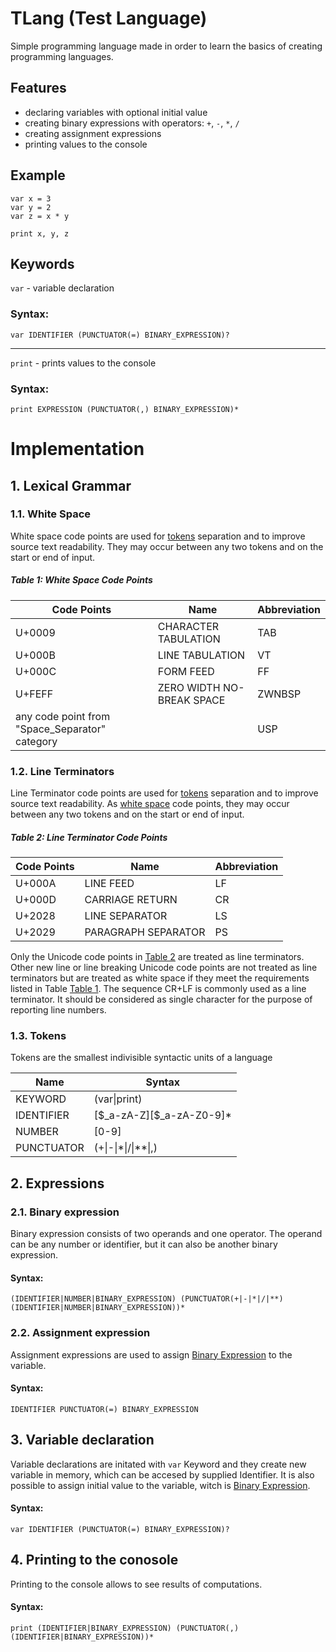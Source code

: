 # TLang (Test Language)

Simple programming language made in order to learn the basics of creating programming languages.

## Features

-   declaring variables with optional initial value
-   creating binary expressions with operators: `+`, `-`, `*`, `/`
-   creating assignment expressions
-   printing values to the console

## Example

```
var x = 3
var y = 2
var z = x * y

print x, y, z
```

## Keywords

`var` - variable declaration

### Syntax:

```
var IDENTIFIER (PUNCTUATOR(=) BINARY_EXPRESSION)?
```

---

`print` - prints values to the console

### Syntax:

```
print EXPRESSION (PUNCTUATOR(,) BINARY_EXPRESSION)*
```

# Implementation

## 1. Lexical Grammar

### 1.1. White Space

White space code points are used for [tokens](#13-tokens) separation and to improve source text readability. They may occur between any two tokens and on the start or end of input.

##### Table 1: White Space Code Points

| Code Points                                    | Name                      | Abbreviation |
| ---------------------------------------------- | ------------------------- | ------------ |
| U+0009                                         | CHARACTER TABULATION      | TAB          |
| U+000B                                         | LINE TABULATION           | VT           |
| U+000C                                         | FORM FEED                 | FF           |
| U+FEFF                                         | ZERO WIDTH NO-BREAK SPACE | ZWNBSP       |
| any code point from "Space_Separator" category |                           | USP          |

### 1.2. Line Terminators

Line Terminator code points are used for [tokens](#13-tokens) separation and to improve source text readability. As [white space](#11-white-space) code points, they may occur between any two tokens and on the start or end of input.

##### Table 2: Line Terminator Code Points

| Code Points | Name                | Abbreviation |
| ----------- | ------------------- | ------------ |
| U+000A      | LINE FEED           | LF           |
| U+000D      | CARRIAGE RETURN     | CR           |
| U+2028      | LINE SEPARATOR      | LS           |
| U+2029      | PARAGRAPH SEPARATOR | PS           |

Only the Unicode code points in [Table 2](#table-2-line-terminator-code-points) are treated as line terminators. Other new line or line breaking Unicode code points are not treated as line terminators but are treated as white space if they meet the requirements listed in Table [Table 1](#table-1-white-space-code-points). The sequence CR+LF is commonly used as a line terminator. It should be considered as single character for the purpose of reporting line numbers.

### 1.3. Tokens

Tokens are the smallest indivisible syntactic units of a language

| Name       | Syntax                           |
| ---------- | -------------------------------- |
| KEYWORD    | (var\|print)                     |
| IDENTIFIER | \[\$\_a-zA-Z\]\[$\_a-zA-Z0-9\]\* |
| NUMBER     | [0-9]                            |
| PUNCTUATOR | (+\|-\|\*\|/\|\*\*\|,)           |

## 2. Expressions

### 2.1. Binary expression

Binary expression consists of two operands and one operator. The operand can be any number or identifier, but it can also be another binary expression.

#### Syntax:

```
(IDENTIFIER|NUMBER|BINARY_EXPRESSION) (PUNCTUATOR(+|-|*|/|**) (IDENTIFIER|NUMBER|BINARY_EXPRESSION))*
```

### 2.2. Assignment expression

Assignment expressions are used to assign [Binary Expression](#21-binary-expression) to the variable.

#### Syntax:

```
IDENTIFIER PUNCTUATOR(=) BINARY_EXPRESSION
```

## 3. Variable declaration

Variable declarations are initated with `var` Keyword and they create new variable in memory, which can be accesed by supplied Identifier. It is also possible to assign initial value to the variable, witch is [Binary Expression](#21-binary-expression).

#### Syntax:

```
var IDENTIFIER (PUNCTUATOR(=) BINARY_EXPRESSION)?
```

## 4. Printing to the conosole

Printing to the console allows to see results of computations.

#### Syntax:

```
print (IDENTIFIER|BINARY_EXPRESSION) (PUNCTUATOR(,) (IDENTIFIER|BINARY_EXPRESSION))*
```
